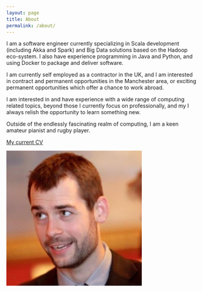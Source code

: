```yaml
---
layout: page
title: About
permalink: /about/
---
```

I am a software engineer currently specializing in Scala development
(including Akka and Spark) and Big Data solutions based on the Hadoop eco-system.
I also have experience programming in Java and Python, and using Docker
to package and deliver software.

I am currently self employed as a contractor in the UK, and I am
interested in contract and permanent opportunities in the Manchester area,
or exciting permanent opportunities which offer a chance to work abroad.

I am interested in and have experience with a wide range of computing
related topics, beyond those I currently focus on professionally, and my I
always relish the opportunity to learn something new.

Outside of the endlessly fascinating realm of computing, I am a keen amateur
pianist and rugby player.

[My current CV](/assets/Matthew_Livesey_CV_2016-06-16.pdf)

![Picture of me](/img/me.jpg)
